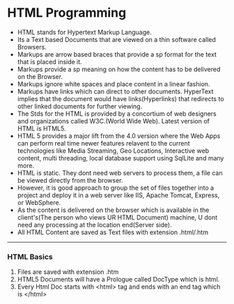 # HTML Programming
- HTML stands for Hypertext Markup Language.
- Its a Text based Documents that are viewed on a thin software called Browsers. 
- Markups are arrow based braces that provide a sp format for the text that is placed inside it. 
- Markups provide a sp meaning on how the content has to be delivered on the Browser. 
- Markups ignore white spaces and place content in a linear fashion. 
- Markups have links which can direct to other documents. HyperText implies that the document would have links(Hyperlinks) that redirects to other linked documents for further viewing. 
- The Stds for the HTML is provided by a concortium of web designers and organizations called W3C.(World Wide Web). Latest version of HTML is HTML5.
- HTML 5 provides a major lift from the 4.0 version where the Web Apps can perform real time newer features relavent to the current technologies like Media Streaming, Geo Locations, Interactive web content, multi threading, local database support using SqlLite and many more.
- HTML is static. They dont need web servers to process them, a file can be viewed directly from the browser. 
- However, it is good approach to group the set of files together into a project and deploy it in a web server like IIS, Apache Tomcat, Express,  or WebSphere.
- As the content is delivered on the browser which is available in the client's(The person who views UR HTML Document) machine, U dont need any processing at the location end(Server side). 
- All HTML Content are saved as Text files with extension .html/.htm
--------------------------------------------------------------------
### HTML Basics
1. Files are saved with extension .htm
2. HTML5 Documents will have a Prologue called DocType which is html. 
3. Every Html Doc starts with &lt;html&gt; tag and ends with an end tag which is &lt;/html&gt;   
